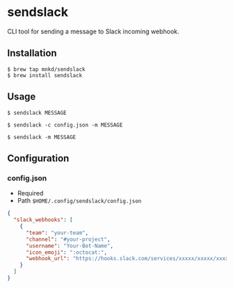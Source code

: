 # sendslack
CLI tool for sending a message to Slack incoming webhook.

## Installation

```
$ brew tap mnkd/sendslack
$ brew install sendslack
```

## Usage
```
$ sendslack MESSAGE
```

```
$ sendslack -c config.json -m MESSAGE
```

```
$ sendslack -m MESSAGE
```

## Configuration

### config.json
* Required
* Path `$HOME/.config/sendslack/config.json`

```json
{
  "slack_webhooks": [
    {
      "team": "your-team",
      "channel": "#your-project",
      "username": "Your-Bot-Name",
      "icon_emoji": ":octocat:",
      "webhook_url": "https://hooks.slack.com/services/xxxxx/xxxxx/xxxxxx"
    }
  ]
}
```
